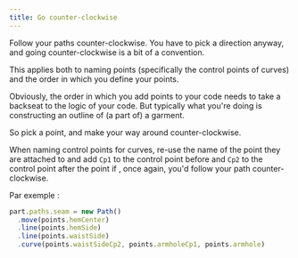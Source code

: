 ```yaml
---
title: Go counter-clockwise
---
```


Follow your paths counter-clockwise. You have to pick a direction anyway, and going counter-clockwise is a bit of a convention.

This applies both to naming points (specifically the control points of curves) and the order in which you define your points.

Obviously, the order in which you add points to your code needs to take a backseat to the logic of your code. But typically what you're doing is constructing an outline of (a part of) a garment.

So pick a point, and make your way around counter-clockwise.

When naming control points for curves, re-use the name of the point they are attached to and add `Cp1` to the control point before and `Cp2` to the control point after the point if , once again, you'd follow your path counter-clockwise.


Par exemple :

```js
part.paths.seam = new Path()
  .move(points.hemCenter)
  .line(points.hemSide)
  .line(points.waistSide)
  .curve(points.waistSideCp2, points.armholeCp1, points.armhole)
```
